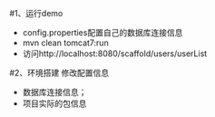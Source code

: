 #1、运行demo
- config.properties配置自己的数据库连接信息
- mvn clean tomcat7:run
- 访问http://localhost:8080/scaffold/users/userList

#2、环境搭建
修改配置信息
- 数据库连接信息；
- 项目实际的包信息